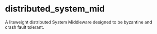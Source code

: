 # distributed_system_mid
A liteweight distributed System Middleware designed to be byzantine and crash fault tolerant.
